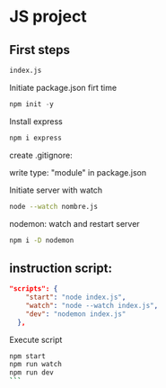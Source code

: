 # JS project

## First steps
```sh
index.js
```
Initiate package.json firt time
```js
npm init -y
```
Install express
```sh
npm i express
```
create .gitignore:

write type: "module" in package.json 

Initiate server with watch
```sh
node --watch nombre.js
```	
nodemon: watch and restart server
```sh
npm i -D nodemon
```	
## instruction script: 
```json
"scripts": {
    "start": "node index.js",
    "watch": "node --watch index.js",
    "dev": "nodemon index.js"
  },
```
Execute script
````sh
npm start
npm run watch
npm run dev
```

